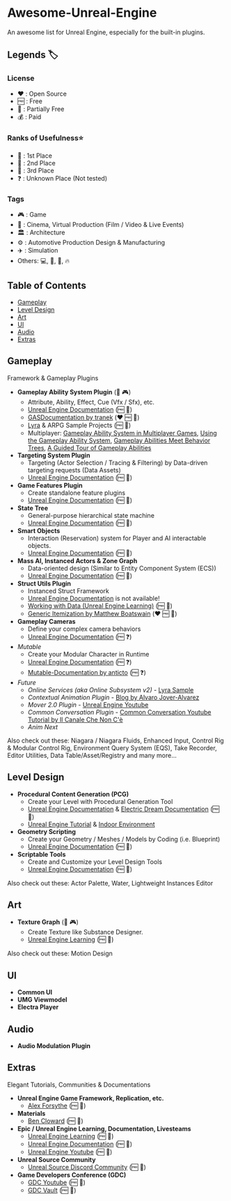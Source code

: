 # Awesome-Unreal-Engine
An awesome list for Unreal Engine, especially for the built-in plugins.

## Legends 🏷️

### License
* ❤️ : Open Source
* 🆓 : Free
* 💸 : Partially Free
* 💰 : Paid

### Ranks of Usefulness⭐
* 🥇 : 1st Place  
* 🥈 : 2nd Place
* 🥉 : 3rd Place
* ❓ : Unknown Place (Not tested)

### Tags
* 🎮 : Game
* 🎥 : Cinema, Virtual Production (Film / Video & Live Events)
* 🏛️ : Architecture
* ⚙️ : Automotive Production Design & Manufacturing
* ✈️ : Simulation
* Others: 💻, 🎲, 💎, 🔥

## Table of Contents
* [Gameplay](#gameplay) 
* [Level Design](#level-design) 
* [Art](#art) 
* [UI](#ui)
* [Audio](#audio) 
* [Extras](#extras) 

## Gameplay
Framework & Gameplay Plugins

* **Gameplay Ability System Plugin** (🥇 🎮)
  * Attribute, Ability, Effect, Cue (Vfx / Sfx), etc.
  * [Unreal Engine Documentation](https://dev.epicgames.com/documentation/en-us/unreal-engine/gameplay-ability-system-for-unreal-engine) (🆓 🥇)
  * [GASDocumentation by tranek](https://github.com/tranek/GASDocumentation) (❤️ 🆓 🥇)
  * [Lyra](https://www.fab.com/listings/93faede1-4434-47c0-85f1-bf27c0820ad0) & ARPG Sample Projects (🆓 🥇)
  * Multiplayer: [Gameplay Ability System in Multiplayer Games](https://www.youtube.com/watch?v=WyyUPqdZQfU), [Using the Gameplay Ability System](https://www.youtube.com/watch?v=_713CSOWkTU), [Gameplay Abilities Meet Behavior Trees](https://www.youtube.com/watch?v=1Dm1G6fUuFs), [A Guided Tour of Gameplay Abilities](https://www.youtube.com/watch?v=YvXvWa6vbAA)
* **Targeting System Plugin**
  * Targeting (Actor Selection / Tracing & Filtering) by Data-driven targeting requests (Data Assets)
  * [Unreal Engine Documentation](https://dev.epicgames.com/documentation/en-us/unreal-engine/gameplay-targeting-system-in-unreal-engine) (🆓 🥇)
* **Game Features Plugin**
  * Create standalone feature plugins
  * [Unreal Engine Documentation](https://dev.epicgames.com/documentation/en-us/unreal-engine/game-features-and-modular-gameplay-in-unreal-engine) (🆓 🥇)
* **State Tree**
  * General-purpose hierarchical state machine
  * [Unreal Engine Documentation](https://dev.epicgames.com/documentation/en-us/unreal-engine/state-tree-in-unreal-engine) (🆓 🥇)
* **Smart Objects**
  * Interaction (Reservation) system for Player and AI interactable objects.
  * [Unreal Engine Documentation](https://dev.epicgames.com/documentation/en-us/unreal-engine/smart-objects-in-unreal-engine) (🆓 🥇)
* **Mass AI, Instanced Actors & Zone Graph**
  * Data-oriented design (Similar to Entity Component System (ECS))
  * [Unreal Engine Documentation](https://dev.epicgames.com/documentation/en-us/unreal-engine/mass-entity-in-unreal-engine) (🆓 🥇) 
* **Struct Utils Plugin**
  * Instanced Struct Framework
  * [Unreal Engine Documentation](https://portal.productboard.com/epicgames/1-unreal-engine-public-roadmap/c/1625-struct-utils) is not available!
  * [Working with Data (Unreal Engine Learning)](https://dev.epicgames.com/community/learning/tutorials/Gp9j/working-with-data-in-unreal-engine-data-tables-data-assets-uproperty-specifiers-and-more#howtomakeinstanceobjects) (🆓 🥇)
  * [Generic Itemization by Matthew Boatswain](https://github.com/mattyman174/GenericItemization) (❤️ 🆓 🥇)
* **Gameplay Cameras**
  * Define your complex camera behaviors
  * [Unreal Engine Documentation](https://dev.epicgames.com/documentation/en-us/unreal-engine/gameplay-camera-system) (🆓 ❓)
* *Mutable*
  * Create your Modular Character in Runtime
  * [Unreal Engine Documentation](https://dev.epicgames.com/documentation/en-us/unreal-engine/mutable-overview-in-unreal-engine) (🆓 ❓)
  * [Mutable-Documentation by anticto](https://github.com/anticto/Mutable-Documentation/wiki) (🆓 ❓)
* *Future*
  * *Online Services (aka Online Subsystem v2)* - [Lyra Sample](https://www.fab.com/listings/93faede1-4434-47c0-85f1-bf27c0820ad0) 
  * *Contextual Animation Plugin* - [Blog by Alvaro Jover-Alvarez](https://vorixo.github.io/devtricks/contextual-anim/)
  * *Mover 2.0 Plugin* - [Unreal Engine Youtube](https://www.youtube.com/watch?v=P4IKS5k47Wg)
  * *Common Conversation Plugin* - [Common Conversation Youtube Tutorial by Il Canale Che Non C'è](https://www.youtube.com/watch?v=l-k3ymFdA10)
  * *Anim Next*

Also check out these:
Niagara / Niagara Fluids, Enhanced Input, Control Rig & Modular Control Rig, Environment Query System (EQS), Take Recorder, Editor Utilities, Data Table/Asset/Registry and many more...

## Level Design
* **Procedural Content Generation (PCG)**
  * Create your Level with Procedural Generation Tool
  * [Unreal Engine Documentation](https://dev.epicgames.com/documentation/en-us/unreal-engine/procedural-content-generation--framework-in-unreal-engine) & [Electric Dream Documentation](https://dev.epicgames.com/documentation/en-us/unreal-engine/procedural-content-generation-in-electric-dreams) (🆓 🥇)
  * [Unreal Engine Tutorial](https://www.youtube.com/watch?v=j3ke6MmcaeY) & [Indoor Environment](https://www.youtube.com/watch?v=FW5U_IsV3Pw) 
* **Geometry Scripting**
  * Create your Geometry / Meshes / Models by Coding (i.e. Blueprint)
  * [Unreal Engine Documentation](https://dev.epicgames.com/documentation/en-us/unreal-engine/modeling-and-geometry-scripting-in-unreal-engine) (🆓 🥇)
* **Scriptable Tools**
  * Create and Customize your Level Design Tools
  * [Unreal Engine Documentation](https://dev.epicgames.com/documentation/en-us/unreal-engine/scriptable-tools-system-in-unreal-engine) (🆓 🥇)
 
Also check out these:
Actor Palette, Water, Lightweight Instances Editor

## Art
* **Texture Graph** (🥉 🎮)
  * Create Texture like Substance Designer.
  * [Unreal Engine Learning](https://dev.epicgames.com/community/learning/tutorials/z0VJ/unreal-engine-getting-started-with-texture-graph) (🆓 🥉)

Also check out these:
Motion Design

## UI
* **Common UI**
* **UMG Viewmodel**
* **Electra Player**

## Audio
* **Audio Modulation Plugin**

## Extras
Elegant Tutorials, Communities & Documentations
* **Unreal Engine Game Framework, Replication, etc.**
  * [Alex Forsythe](https://www.youtube.com/@AlexForsythe/videos) (🆓 🥇)
* **Materials**
  * [Ben Cloward](https://www.youtube.com/channel/UCoG9TB1eL6dm9eNbLFueHBQ) (🆓 🥇)
* **Epic / Unreal Engine Learning, Documentation, Livesteams**
  * [Unreal Engine Learning](https://dev.epicgames.com/community/unreal-engine/learning?source=epic_games) (🆓 🥇)
  * [Unreal Engine Documentation](https://dev.epicgames.com/documentation/unreal-engine) (🆓 🥇)
  * [Unreal Engine Youtube](https://www.youtube.com/@UnrealEngine) (🆓 🥇)
* **Unreal Source Community**
  * [Unreal Source Discord Community](https://discord.com/invite/unrealsource) (🆓 🥇)
* **Game Developers Conference (GDC)**
  * [GDC Youtube](https://www.youtube.com/@Gdconf)  (🆓 🥇)
  * [GDC Vault](https://gdcvault.com/browse/) (🆓 🥇)
